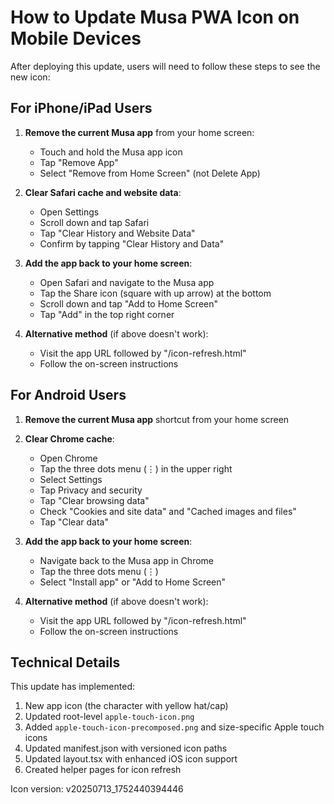 # How to Update Musa PWA Icon on Mobile Devices

After deploying this update, users will need to follow these steps to see the new icon:

## For iPhone/iPad Users

1. **Remove the current Musa app** from your home screen:
   - Touch and hold the Musa app icon
   - Tap "Remove App"
   - Select "Remove from Home Screen" (not Delete App)

2. **Clear Safari cache and website data**:
   - Open Settings
   - Scroll down and tap Safari
   - Tap "Clear History and Website Data"
   - Confirm by tapping "Clear History and Data"

3. **Add the app back to your home screen**:
   - Open Safari and navigate to the Musa app
   - Tap the Share icon (square with up arrow) at the bottom
   - Scroll down and tap "Add to Home Screen"
   - Tap "Add" in the top right corner

4. **Alternative method** (if above doesn't work):
   - Visit the app URL followed by "/icon-refresh.html" 
   - Follow the on-screen instructions

## For Android Users

1. **Remove the current Musa app** shortcut from your home screen

2. **Clear Chrome cache**:
   - Open Chrome
   - Tap the three dots menu (⋮) in the upper right
   - Select Settings
   - Tap Privacy and security
   - Tap "Clear browsing data"
   - Check "Cookies and site data" and "Cached images and files"
   - Tap "Clear data"

3. **Add the app back to your home screen**:
   - Navigate back to the Musa app in Chrome
   - Tap the three dots menu (⋮)
   - Select "Install app" or "Add to Home Screen"

4. **Alternative method** (if above doesn't work):
   - Visit the app URL followed by "/icon-refresh.html"
   - Follow the on-screen instructions

## Technical Details

This update has implemented:

1. New app icon (the character with yellow hat/cap)
2. Updated root-level `apple-touch-icon.png`
3. Added `apple-touch-icon-precomposed.png` and size-specific Apple touch icons
4. Updated manifest.json with versioned icon paths
5. Updated layout.tsx with enhanced iOS icon support
6. Created helper pages for icon refresh

Icon version: v20250713_1752440394446
